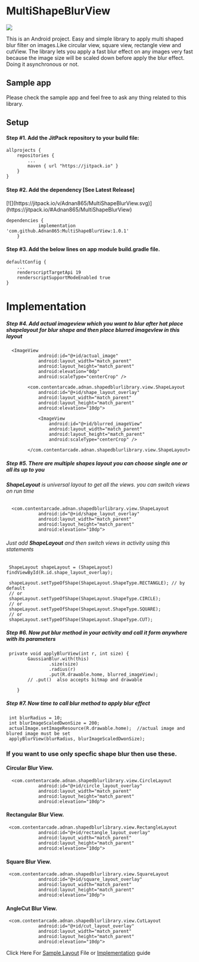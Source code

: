# MultiShapeBlurView
[![](https://jitpack.io/v/Adnan865/MultiShapeBlurView.svg)](https://jitpack.io/#Adnan865/MultiShapeBlurView)

This is an Android project. Easy and simple library to apply multi shaped blur filter on images.Like circular view, square view, rectangle view and cutView. The library lets you apply a fast blur effect on any images very fast because the image size will be scaled down before apply the blur effect. Doing it asynchronous or not.
<h2>Sample app</h2>
Please check the sample app and feel free to ask any thing related to this library.

<h2>Setup</h2>
<h4>Step #1. Add the JitPack repository to your build file:</h4>

```
allprojects {
    repositories {
        ...
        maven { url "https://jitpack.io" }
    }
}
```

<h4>Step #2. Add the dependency [See Latest Release]</h4>  [![](https://jitpack.io/v/Adnan865/MultiShapeBlurView.svg)](https://jitpack.io/#Adnan865/MultiShapeBlurView)

```
dependencies {
	        implementation 'com.github.Adnan865:MultiShapeBlurView:1.0.1'
	}
```
<h4>Step #3. Add the below lines on app module build.gradle file. </h4>

```
defaultConfig {
    ...
    renderscriptTargetApi 19
    renderscriptSupportModeEnabled true
}
```

<h1>Implementation</h1>

<h5>Step #4. Add actual imageview which you want  to blur after hat place <b>shapelayout</b> for blur shape and then place blurred imagevIew in this layout </h5>

```
  <ImageView
            android:id="@+id/actual_image"
            android:layout_width="match_parent"
            android:layout_height="match_parent"
            android:elevation="0dp"
            android:scaleType="centerCrop" />

        <com.contentarcade.adnan.shapedblurlibrary.view.ShapeLayout
            android:id="@+id/shape_layout_overlay"
            android:layout_width="match_parent"
            android:layout_height="match_parent"
            android:elevation="10dp">

            <ImageView
                android:id="@+id/blurred_imageView"
                android:layout_width="match_parent"
                android:layout_height="match_parent"
                android:scaleType="centerCrop" />

        </com.contentarcade.adnan.shapedblurlibrary.view.ShapeLayout>

```

<h5>Step #5. There are multiple shapes layout you can choose single one or all its up to you </h5>
 <h6><b>ShapeLayout</b> is universal layout to get all the views. you can switch views on run time</h6> 

```
  <com.contentarcade.adnan.shapedblurlibrary.view.ShapeLayout
            android:id="@+id/shape_layout_overlay"
            android:layout_width="match_parent"
            android:layout_height="match_parent"
            android:elevation="10dp">
  ```
  
<h6>Just add <b>ShapeLayout</b> and then switch views in activity using this statements</h6>

     ShapeLayout shapeLayout = (ShapeLayout) findViewById(R.id.shape_layout_overlay);
     
     shapeLayout.setTypeOfShape(ShapeLayout.ShapeType.RECTANGLE); // by default
     // or 
     shapeLayout.setTypeOfShape(ShapeLayout.ShapeType.CIRCLE);
     // or 
     shapeLayout.setTypeOfShape(ShapeLayout.ShapeType.SQUARE);
     // or
     shapeLayout.setTypeOfShape(ShapeLayout.ShapeType.CUT);

<h5>Step #6. Now put blur method in your activity and call it form anywhere with its parameters </h5>

```
 private void applyBlurView(int r, int size) {
        GaussianBlur.with(this)
                .size(size)
                .radius(r)
                .put(R.drawable.home, blurred_imageView);
        // .put()  also accepts bitmap and drawable

    }
```

<h5>Step #7. Now time to call blur method to apply blur effect </h5>

```
 int blurRadius = 10;
 int blurImageScaledDwonSize = 200;
 actualImage.setImageResource(R.drawable.home);  //actual image and blured image must be set
 applyBlurView(blurRadius, blurImageScaledDwonSize);
```

<h3>If you want to use only specfic shape blur then use these.</h3>

<h4>Circular Blur View.</h4>

```
  <com.contentarcade.adnan.shapedblurlibrary.view.CircleLayout
            android:id="@+id/circle_layout_overlay"
            android:layout_width="match_parent"
            android:layout_height="match_parent"
            android:elevation="10dp">
```
<h4>Rectangular Blur View.</h4>

```
 <com.contentarcade.adnan.shapedblurlibrary.view.RectangleLayout
            android:id="@+id/rectangle_layout_overlay"
            android:layout_width="match_parent"
            android:layout_height="match_parent"
            android:elevation="10dp">
``` 

<h4>Square Blur View.</h4>

```
 <com.contentarcade.adnan.shapedblurlibrary.view.SquareLayout
            android:id="@+id/square_layout_overlay"
            android:layout_width="match_parent"
            android:layout_height="match_parent"
            android:elevation="10dp">
``` 

<h4>AngleCut Blur View.</h4>

```
 <com.contentarcade.adnan.shapedblurlibrary.view.CutLayout
            android:id="@+id/cut_layout_overlay"
            android:layout_width="match_parent"
            android:layout_height="match_parent"
            android:elevation="10dp">
``` 



Click Here For [Sample Layout](https://github.com/Adnan865/MultiShapeBlurView/tree/master/app/src/main/java/com/contentarcade/adnan/shapedblurview) File or  [Implementation](https://github.com/Adnan865/MultiShapeBlurView/tree/master/app/src/main/res/layout) guide




